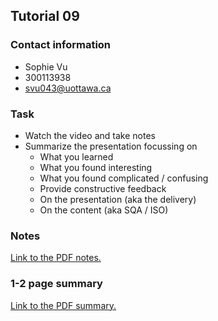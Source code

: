## Tutorial 09
### Contact information
* Sophie Vu
* 300113938
* svu043@uottawa.ca

### Task
* Watch the video and take notes
* Summarize the presentation focussing on
    * What you learned 
    * What you found interesting
    * What you found complicated / confusing 
    * Provide constructive feedback
    * On the presentation (aka the delivery) 
    * On the content (aka SQA / ISO)

### Notes
[Link to the PDF notes.](https://github.com/vusophie/seg4105_playground/blob/tut09/lab09_notes.pdf)

### 1-2 page summary
[Link to the PDF summary.](https://github.com/vusophie/seg4105_playground/blob/tut09/lab09_summary.pdf)
